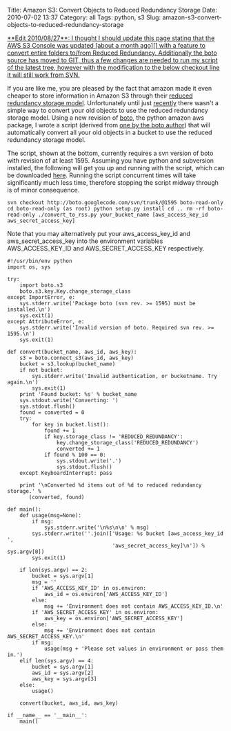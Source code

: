 Title: Amazon S3: Convert Objects to Reduced Redundancy Storage
Date: 2010-07-02 13:37
Category: all
Tags: python, s3
Slug: amazon-s3-convert-objects-to-reduced-redundancy-storage

<ins datetime="2010-08-27T16:58:26+00:00">
**Edit 2010/08/27**: I thought I should update this page stating that the AWS
S3 Console was updated [about a month ago][] with a feature to convert entire
folders to/from Reduced Redundancy. Additionally the boto source has moved to
GIT, thus a few changes are needed to run my script of the latest tree, however
with the modification to the below checkout line it will still work from
SVN.</ins>

If you are like me, you are pleased by the fact that amazon made it even
cheaper to store information in Amazon S3 through their [reduced redundancy
storage model][]. Unfortunately until just [recently][] there wasn't a simple
way to convert your old objects to use the reduced redundancy storage model.
Using a new revision of [boto][], the python amazon aws package, I wrote a
script (derived from [one by the boto author][]) that will automatically
convert all your old objects in a bucket to use the reduced redundancy storage
model.

The script, shown at the bottom, currently requires a svn version of boto with
revision of at least 1595. Assuming you have python and subversion installed,
the following will get you up and running with the script, which can be
downloaded [here][]. Running the script concurrent times will take
significantly much less time, therefore stopping the script midway through is
of minor consequence.

`svn checkout http://boto.googlecode.com/svn/trunk/@1595 boto-read-only cd boto-read-only (as root) python setup.py install cd .. rm -rf boto-read-only ./convert_to_rss.py your_bucket_name [aws_access_key_id aws_secret_access_key]`

Note that you may alternatively put your aws\_access\_key\_id and
aws\_secret\_access\_key into the environment variables AWS\_ACCESS\_KEY\_ID
and AWS\_SECRET\_ACCESS\_KEY respectively.

    #!/usr/bin/env python
    import os, sys

    try:
        import boto.s3
        boto.s3.key.Key.change_storage_class
    except ImportError, e:
        sys.stderr.write('Package boto (svn rev. >= 1595) must be installed.\n')
        sys.exit(1)
    except AttributeError, e:
        sys.stderr.write('Invalid version of boto. Required svn rev. >= 1595.\n')
        sys.exit(1)

    def convert(bucket_name, aws_id, aws_key):
        s3 = boto.connect_s3(aws_id, aws_key)
        bucket = s3.lookup(bucket_name)
        if not bucket:
            sys.stderr.write('Invalid authentication, or bucketname. Try again.\n')
            sys.exit(1)
        print 'Found bucket: %s' % bucket_name
        sys.stdout.write('Converting: ')
        sys.stdout.flush()
        found = converted = 0
        try:
            for key in bucket.list():
                found += 1
                if key.storage_class != 'REDUCED_REDUNDANCY':
                    key.change_storage_class('REDUCED_REDUNDANCY')
                    converted += 1
                if found % 100 == 0:
                    sys.stdout.write('.')
                    sys.stdout.flush()
        except KeyboardInterrupt: pass

        print '\nConverted %d items out of %d to reduced redundancy storage.' %   
           (converted, found)

    def main():
        def usage(msg=None):
            if msg:
                sys.stderr.write('\n%s\n\n' % msg)
            sys.stderr.write(''.join(['Usage: %s bucket [aws_access_key_id ',
                                      'aws_secret_access_key]\n']) % sys.argv[0])
            sys.exit(1)

        if len(sys.argv) == 2:
            bucket = sys.argv[1]
            msg = ''
            if 'AWS_ACCESS_KEY_ID' in os.environ:
                aws_id = os.environ['AWS_ACCESS_KEY_ID']
            else:
                msg += 'Environment does not contain AWS_ACCESS_KEY_ID.\n'
            if 'AWS_SECRET_ACCESS_KEY' in os.environ:
                aws_key = os.environ['AWS_SECRET_ACCESS_KEY']
            else:
                msg += 'Environment does not contain AWS_SECRET_ACCESS_KEY.\n'
            if msg:
                usage(msg + 'Please set values in environment or pass them in.')
        elif len(sys.argv) == 4:
            bucket = sys.argv[1]
            aws_id = sys.argv[2]
            aws_key = sys.argv[3]
        else:
            usage()

        convert(bucket, aws_id, aws_key)

    if __name__ == '__main__':
        main()

  [about a month ago]: http://aws.amazon.com/about-aws/whats-new/2010/07/14/s3-announces-enhanced-support-reduced-redundancy-storage/
  [reduced redundancy storage model]: http://aws.amazon.com/about-aws/whats-new/2010/05/19/announcing-amazon-s3-reduced-redundancy-storage/
  [recently]: http://code.google.com/p/boto/source/detail?r=1595
  [boto]: http://code.google.com/p/boto/
  [one by the boto author]: http://www.elastician.com/2010/06/using-reduced-redundancy-storage-rrs-in.html
  [here]: /images/2010/07/convert_to_rrs.py
